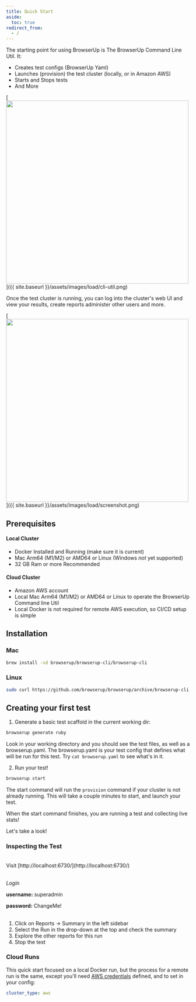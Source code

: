 ```yaml
---
title: Quick Start
aside:
  toc: true
redirect_from:
  - /
---
```


The starting point for using BrowserUp is The BrowserUp Command Line Util. It:
* Creates test configs (BrowserUp Yaml)
* Launches (provision) the test cluster (locally, or in Amazon AWS)
* Starts and Stops tests
* And More

[<img src="{{ site.baseurl }}/assets/images/load/cli-util.png" width="500"/>]({{ site.baseurl }}/assets/images/load/cli-util.png)

Once the test cluster is running, you can log into the cluster's web UI and
view your results, create reports administer other users and more.

[<img src="{{ site.baseurl }}/assets/images/load/screenshot.png" width="500"/>]({{ site.baseurl }}/assets/images/load/screenshot.png)

## Prerequisites

#### Local Cluster

* Docker Installed and Running (make sure it is current)
* Mac Arm64 (M1/M2) or AMD64 or Linux (Windows *not* yet supported)
* 32 GB Ram or more Recommended

#### Cloud Cluster

* Amazon AWS account
* Local Mac Arm64 (M1/M2) or AMD64 or Linux to operate the BrowserUp Command line Util
* Local Docker is not required for remote AWS execution, so CI/CD setup is simple

## Installation

### Mac

```bash
brew install -vd browserup/browserup-cli/browserup-cli
```

### Linux

```bash
sudo curl https://github.com/browserup/browserup/archive/browserup-cli.tar.gz | tar xvf - -C /usr/local/bin/
```

## Creating your first test

1. Generate a basic test scaffold in the current working dir:

```bash
browserup generate ruby
```
Look in your working directory and you should see the test files,
as well as a browserup.yaml. The browserup.yaml is your test config that defines what
will be run for this test. Try ```cat browserup.yaml``` to see what's in it.

2. Run your test!

```bash
browserup start
```

The start command will run the `provision` command if your cluster is not already running.
This will take a couple minutes to start, and launch your test.

When the start command finishes, you are running a test and collecting live stats!

Let's take a look!

### Inspecting the Test
<br>
Visit  [http://localhost:6730/](http://localhost:6730/)
<br>
<br>

*Login*

**username:** superadmin

**password:** ChangeMe!
<br>
<br>
1. Click on Reports -> Summary in the left sidebar
2. Select the Run in the drop-down at the top and check the summary
3. Explore the other reports for this run
4. Stop the test


### Cloud Runs

This quick start focused on a local Docker run, but the process for a
remote run is the same, except you'll need [AWS credentials](configuring-aws-credentials)
defined, and to set in your config:
```yaml
cluster_type: aws
```
